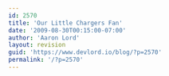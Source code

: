 ```yaml
---
id: 2570
title: 'Our Little Chargers Fan'
date: '2009-08-30T00:15:00-07:00'
author: 'Aaron Lord'
layout: revision
guid: 'https://www.devlord.io/blog/?p=2570'
permalink: '/?p=2570'
---
```


<p class="mobile-photo"><a href="/blog/wp-content/uploads/2011/10/photo-771738.jpg"><img src="/blog/wp-content/uploads/2011/10/photo-771738.jpg?w=225" border="0" alt="" /></a></p><div class="blogger-post-footer"><img width='1' height='1' src="https://www.devlord.io/blog/our-little-chargers-fan/"' /></div>